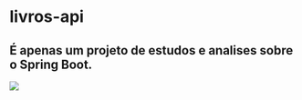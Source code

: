 # livros-api
## É apenas um projeto de estudos e analises sobre o Spring Boot.

![](/Users/brunosilva/Desktop/SpringBoot.png)